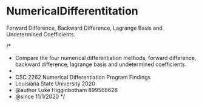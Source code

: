 # NumericalDifferentitation
Forward Difference, Backward Difference, Lagrange Basis and Undetermined Coefficients.

/*
 * Compare the four numerical differentiation methods, forward difference, backward difference, lagrange basis and undetermined coefficients. 
 *
 * CSC 2262 Numerical Differentiation Program Findings
 * Louisiana State University 2020
 * @author Luke Higginbotham 899568628
 * @since 11/1/2020 
 */
